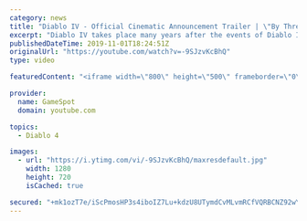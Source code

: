 ```yaml
---
category: news
title: "Diablo IV - Official Cinematic Announcement Trailer | \"By Three They Come\" | BlizzCon 2019"
excerpt: "Diablo IV takes place many years after the events of Diablo III, after millions have been slaughtered by the actions of the High Heavens and Burning Hells alike."
publishedDateTime: 2019-11-01T18:24:51Z
originalUrl: "https://youtube.com/watch?v=-9SJzvKcBhQ"
type: video

featuredContent: "<iframe width=\"800\" height=\"500\" frameborder=\"0\" src=\"https://www.youtube.com/embed/-9SJzvKcBhQ\" allow=\"accelerometer; autoplay; encrypted-media; gyroscope; picture-in-picture\" allowfullscreen></iframe>"

provider:
  name: GameSpot
  domain: youtube.com

topics:
  - Diablo 4

images:
  - url: "https://i.ytimg.com/vi/-9SJzvKcBhQ/maxresdefault.jpg"
    width: 1280
    height: 720
    isCached: true

secured: "+mk1ozT7e/iScPmosHP3s4iboIZ7Lu+kdzU8UTymdCvMLvmRCfVQRBCNZ92wYSKzJZT3cvhb7LlAmunUWZkNT5fseJEX/vWuOPALlaFybvXMEw+B/1vs/PYyIv/2FqBKn+P/iNv0H7/K4aU1dy5HgtRcKPhtftgoOs5dbeFkXjC0cppjHNvrxzIFU0ePWscU4O50h59GyQqcVKjvirF617aG4Bjvc/z8T1OmjALWH+jVgjDHYPKuzFRWLFS7qM+cQWptDFufhQWhI1wKt/8H7B+1kKTNycn15yWwbSjVwI+HihNeYl4DfOv4UdP+fl62xe7xAm9JdOA+uS/bxllVbxfnQ6Je5jyJlHm7eLY5L3PBOBYZOQatAg/d2fAHaJHBx9XStxeQux9v71kFOdrtfuLk0uLeRnIJko6UB/VKjWbiyNiP4AYqK2MrkYGzgr2e;r9XsIvdXdho6yjUub1/deA=="
---
```


